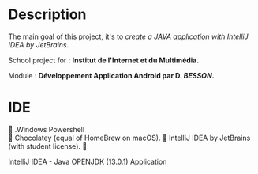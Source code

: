 # Description

The main goal of this project, it's to <i>create a JAVA application with IntelliJ IDEA by JetBrains</i>.

School project for : <b>Institut de l'Internet et du Multimédia.</b>

Module : <b>Développement Application Android par D. <i>BESSON</i>.</b>

# IDE

<div class="text-blue mb-2">
  🔹 .Windows Powershell
</div>
🔸 Chocolatey (equal of HomeBrew on macOS).
🔹 IntelliJ IDEA by JetBrains (with student license).
🔸 

 IntelliJ IDEA - Java OPENJDK (13.0.1) Application
